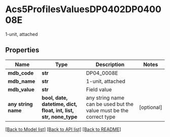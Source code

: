 # Acs5ProfilesValuesDP0402DP040008E

1-unit, attached

## Properties
Name | Type | Description | Notes
------------ | ------------- | ------------- | -------------
**mdb_code** | **str** | DP04_0008E | 
**mdb_name** | **str** | 1-unit, attached | 
**mdb_value** | **str** | Field value | 
**any string name** | **bool, date, datetime, dict, float, int, list, str, none_type** | any string name can be used but the value must be the correct type | [optional]

[[Back to Model list]](../README.md#documentation-for-models) [[Back to API list]](../README.md#documentation-for-api-endpoints) [[Back to README]](../README.md)


